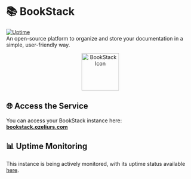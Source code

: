 # 📚 BookStack

[![Uptime](https://gatus.ozeliurs.com/api/v1/endpoints/ozeliurs_bookstack/uptimes/7d/badge.svg)](https://gatus.ozeliurs.com/endpoints/ozeliurs_bookstack)  
An open-source platform to organize and store your documentation in a simple, user-friendly way. 

<div align="center">
  <img src="https://avatars.githubusercontent.com/BookStackApp" alt="BookStack Icon" width="100">
</div>

## 🌐 Access the Service

You can access your BookStack instance here:  
**[bookstack.ozeliurs.com](https://bookstack.ozeliurs.com)**

## 📊 Uptime Monitoring
This instance is being actively monitored, with its uptime status available [here](https://gatus.ozeliurs.com/endpoints/ozeliurs_bookstack).